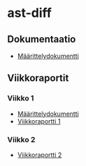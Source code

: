 # ast-diff

## Dokumentaatio

- [Määrittelydokumentti](docs/maarittelydokumentti.md)

## Viikkoraportit

### Viikko 1

- [Määrittelydokumentti](docs/maarittelydokumentti.md)
- [Viikkoraportti 1](docs/viikko1.md)

### Viikko 2

- [Viikkoraportti 2](docs/viikko1.md)